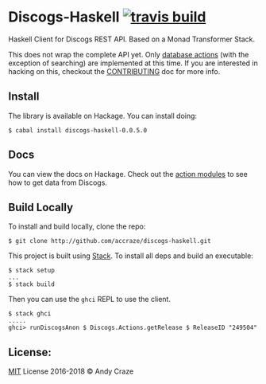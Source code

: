 # Discogs-Haskell [![travis build](https://img.shields.io/travis/accraze/discogs-haskell.svg)](https://travis-ci.org/accraze/discogs-haskell)

Haskell Client for Discogs REST API. Based on a Monad Transformer Stack.

This does not wrap the complete API yet. Only [database actions](https://www.discogs.com/developers/#page:database) (with the exception of searching) are implemented at this time. If you are interested in hacking on this, checkout the [CONTRIBUTING](https://github.com/accraze/discogs-haskell/blob/master/CONTRIBUTING.md) doc for more info.

## Install
The library is available on Hackage. You can install doing:
```
$ cabal install discogs-haskell-0.0.5.0
```

## Docs
You can view the docs on Hackage. Check out the [action modules](https://hackage.haskell.org/package/discogs-haskell-0.0.5.0/docs/Discogs-Actions.html) to see how to get data from Discogs.

## Build Locally

To install and build locally, clone the repo:

```
$ git clone http://github.com/accraze/discogs-haskell.git
```

This project is built using [Stack](http://docs.haskellstack.org/en/stable/README.html). To install all deps and build an executable:

```
$ stack setup
...
$ stack build

```

Then you can use the `ghci` REPL to use the client.

```
$ stack ghci
.....
ghci> runDiscogsAnon $ Discogs.Actions.getRelease $ ReleaseID "249504"
```

## License:

[MIT](https://github.com/accraze/discogs-haskell/blob/master/LICENSE) License 2016-2018 © Andy Craze
